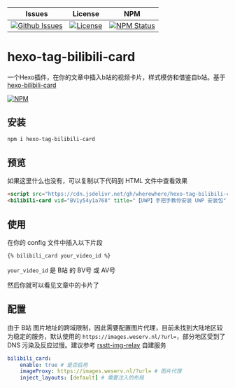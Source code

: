 | Issues | License |  NPM  |
|--------|---------|-------|
[![Github Issues](https://img.shields.io/github/issues/wherewhere/hexo-tag-bilibili-card)](https://github.com/wherewhere/hexo-tag-bilibili-card/issues)|[![License](https://img.shields.io/github/license/wherewhere/hexo-tag-bilibili-card)](https://github.com/wherewhere/hexo-tag-bilibili-card/blob/main/LICENSE)|[![NPM Status](https://img.shields.io/npm/dt/hexo-tag-bilibili-card.svg?style=flat)](https://www.npmjs.com/package/hexo-tag-bilibili-card)

# hexo-tag-bilibili-card

一个Hexo插件，在你的文章中插入b站的视频卡片，样式模仿和借鉴自b站。基于 [hexo-bilibili-card](https://github.com/MaxChang3/hexo-bilibili-card)

[![NPM](https://nodei.co/npm/hexo-tag-bilibili-card.png)](https://nodei.co/npm/hexo-tag-bilibili-card)

## 安装

```sh
npm i hexo-tag-bilibili-card
```

## 预览

<p>
    <script src="https://cdn.jsdelivr.net/gh/wherewhere/hexo-tag-bilibili-card@main/components/bilibili-card/bilibili-card.js"></script>
    <bilibili-card vid="BV1y54y1a768" title="【UWP】手把手教你安装 UWP 安装包" author="where-where" cover="http://i2.hdslb.com/bfs/archive/41bc750cb5011bb036e008a716a89158c7eb7bb5.jpg" duration="05:21" views="2.2万" danmakus="4" image-proxy="https://images.weserv.nl/?url="></bilibili-card>
</p>

如果这里什么也没有，可以复制以下代码到 HTML 文件中查看效果

```html
<script src="https://cdn.jsdelivr.net/gh/wherewhere/hexo-tag-bilibili-card@main/components/bilibili-card/bilibili-card.js"></script>
<bilibili-card vid="BV1y54y1a768" title="【UWP】手把手教你安装 UWP 安装包" author="where-where" cover="http://i2.hdslb.com/bfs/archive/41bc750cb5011bb036e008a716a89158c7eb7bb5.jpg" duration="05:21" views="2.2万" danmakus="4" image-proxy="https://images.weserv.nl/?url="></bilibili-card>
```

## 使用

在你的 config 文件中插入以下片段

```md
{% bilibili_card your_video_id %}
```

`your_video_id` 是 B站 的 BV号 或 AV号

然后你就可以看见文章中的卡片了

## 配置

由于 B站 图片地址的跨域限制，因此需要配置图片代理，目前未找到大陆地区较为稳定的服务，默认使用的 `https://images.weserv.nl/?url=`，部分地区受到了 DNS 污染及反应过慢。建议参考 [rsstt-img-relay](https://github.com/Rongronggg9/rsstt-img-relay) 自建服务

```yaml
bilibili_card:
    enable: true # 是否启用
    imageProxy: https://images.weserv.nl/?url= # 图片代理
    inject_layouts: [default] # 需要注入的布局
```
